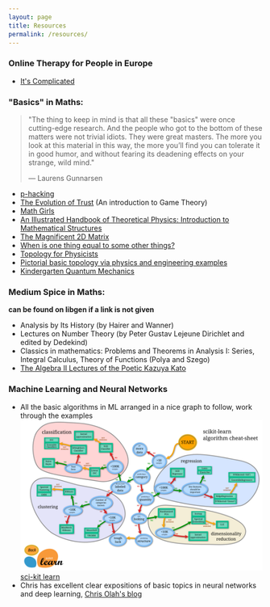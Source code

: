 ```yaml
---
layout: page
title: Resources
permalink: /resources/
---
```

### Online Therapy for People in Europe 
- [It's Complicated](https://complicated.life/)

### "Basics" in Maths:

> "The thing to keep in mind is that all these "basics" were once cutting-edge research. And the people who got to the bottom of these matters were not trivial idiots. They were great masters. The more you look at this material in this way, the more you’ll find you can tolerate it in good humor, and without fearing its deadening effects on your strange, wild mind."
> 
> — Laurens Gunnarsen

- [p-hacking](https://www.youtube.com/watch?v=tLM7xS6t4FE&ab_channel=SciShow)
- [The Evolution of Trust](https://ncase.me/trust/) (An introduction to Game Theory)
- [Math Girls](http://bentobooks.com/resources/math-girls-sample.pdf)
- [An Illustrated Handbook of Theoretical Physics: Introduction to Mathematical Structures](https://www.mathphysicsbook.com/mathematics/mathematical-structures/classifying-mathematical-concepts/)
- [The Magnificent 2D Matrix](https://ncase.me/matrix/)
- [When is one thing equal to some other things?](http://people.math.harvard.edu/~mazur/preprints/when_is_one.pdf)
- [Topology for Physicists](http://www.thp.uni-koeln.de/zirn/011_Website_Martin_Zirnbauer/3_Teaching/LectureNotes/02ToPhys_SS11.pdf)
- [Pictorial basic topology via physics and engineering examples](https://www2.math.upenn.edu/~ghrist/notes.html)
- [Kindergarten Quantum Mechanics](https://arxiv.org/pdf/quant-ph/0510032.pdf)

### Medium Spice in Maths: 
__can be found on libgen if a link is not given__
- Analysis by Its History (by Hairer and Wanner)
- Lectures on Number Theory (by Peter Gustav Lejeune Dirichlet and edited by Dedekind)
- Classics in mathematics: Problems and Theorems in Analysis I: Series, Integral Calculus, Theory of Functions (Polya and Szego)
- [The Algebra II Lectures of the Poetic Kazuya Kato](http://math.uchicago.edu/~chonoles/expository-notes/courses/2013/326/notes/math326notes.pdf)


###  Machine Learning and Neural Networks

- All the basic algorithms in ML arranged in a nice graph to follow, work through the examples ![](/images/ml_map.png) [sci-kit learn](https://scikit-learn.org/stable/tutorial/machine_learning_map/)
- Chris has excellent clear expositions of basic topics in neural networks and deep learning, [Chris Olah's blog](https://colah.github.io/)
